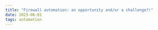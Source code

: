 ```yaml
---
title: "Firewall automation: an opportunity and/or a challenge?!"
date: 2023-06-01
tags: automation
---
```

